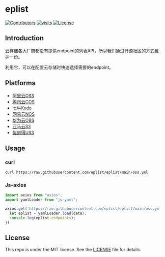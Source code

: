 # eplist

[![Contributors](https://img.shields.io/github/contributors/eplist/eplist.svg)](https://github.com/badges/eplist/eplist/contributors)
[![visits](https://visitor.vercel.app/page/eplist-eplist?color=light-green)](https://github.com/eplist/eplist)
[![License](https://img.shields.io/github/license/eplist/eplist.svg)](https://github.com/eplist/eplist/blob/master/LICENSE)

## Introduction

云存储各大厂商都没有提供endpoint的列表API，所以我们通过开源社区的方式维护一份。

利用它，可以在配置云存储时快速选择需要的endpoint。

## Platforms
- [阿里云OSS](oss.yml)
- [腾讯云COS](cos.yml)
- [七牛Kodo](kodo.yml)
- [网易云NOS](nos.yml)
- [华为云OBS](obs.yml)
- [亚马云S3](s3.yml)
- [优刻得US3](us3.yml)

## Usage


### curl
```bash
curl https://raw.githubusercontent.com/eplist/eplist/main/oss.yml
```

### Js-axios
```js
import axios from "axios";
import yamlLoader from "js-yaml";

axios.get(`https://raw.githubusercontent.com/eplist/eplist/main/oss.yml`).then((data) => {
  let eplist = yamlLoader.load(data);
  console.log(eplist.endpoints);
})
```


## License
This repo is under the MIT license. See the [LICENSE](/LICENSE) file for details.
